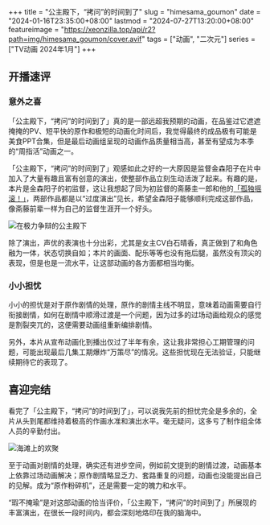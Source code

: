 +++
title = "公主殿下，“拷问”的时间到了"
slug = "himesama_goumon"
date = "2024-01-16T23:35:00+08:00"
lastmod = "2024-07-27T13:20:00+08:00"
featureimage = "https://xeonzilla.top/api/r2?path=img/himesama_goumon/cover.avif"
tags = ["动画", "二次元"]
series = ["TV动画 2024年1月"]
+++
## 开播速评
### 意外之喜
「公主殿下，“拷问”的时间到了」真的是一部远超我预期的动画，在品鉴过它遮遮掩掩的PV、短平快的原作和极短的动画化时间后，我觉得最终的成品极有可能是美食PPT合集，但是最后动画组呈现的动画作品质量相当高，甚至有望成为本季的“周指活”动画之一。

「公主殿下，“拷问”的时间到了」观感如此之好的一大原因是监督金森阳子在片中加入了大量有趣且富有创意的演出，使整部作品立刻生动活泼了起来。有趣的是，本片是金森阳子的初监督，这让我想起了同为初监督的斋藤圭一郎和他的[「孤独摇滚！」](/post/bocchi_the_rock/)，两部作品都是以“过度演出”见长，希望金森阳子能够顺利完成这部作品，像斋藤前辈一样为自己的监督生涯开一个好头。

![在极力争辩的公主殿下](https://xeonzilla.top/api/r2?path=img/himesama_goumon/01.avif "在极力争辩的公主殿下")

除了演出，声优的表演也十分出彩，尤其是女主CV白石晴香，真正做到了和角色融为一体，状态切换自如；本片的画面、配乐等等也没有拖后腿，虽然没有顶尖的表现，但是也是一流水平，让这部动画的各方面都相当均衡。

### 小小担忧
小小的担忧是对于原作剧情的处理，原作的剧情主线不明显，意味着动画需要自行衔接剧情，如何在剧情中顺滑过渡是一个问题，因为过多的过场动画给观众的感觉是割裂突兀的，这便需要动画组重新编排剧情。

另外，本片从宣布动画化到播出仅过了半年有余，这让我非常担心工期管理的问题，可能出现最后几集工期爆炸“万策尽”的情况。这些担忧现在无法验证，只能继续期待它的表现了。

## 喜迎完结
看完了「公主殿下，“拷问”的时间到了」，可以说我先前的担忧完全是多余的，全片从头到尾都维持着极高的作画水准和演出水平。毫无疑问，这多亏了制作组全体人员的辛勤付出。

![海滩上的欢聚](https://xeonzilla.top/api/r2?path=img/himesama_goumon/02.avif "海滩上的欢聚")

至于动画对剧情的处理，确实还有进步空间，例如前文提到的剧情过渡，动画基本上依靠过场动画解决；原作剧情略显乏力、套路重复的问题，动画也没能提出自己的见解。成为“原作粉碎机”，还是需要一定的魄力和水平。

“瑕不掩瑜”是对这部动画的恰当评价，「公主殿下，“拷问”的时间到了」所展现的丰富演出，在很长一段时间内，都会深刻地烙印在我的脑海中。